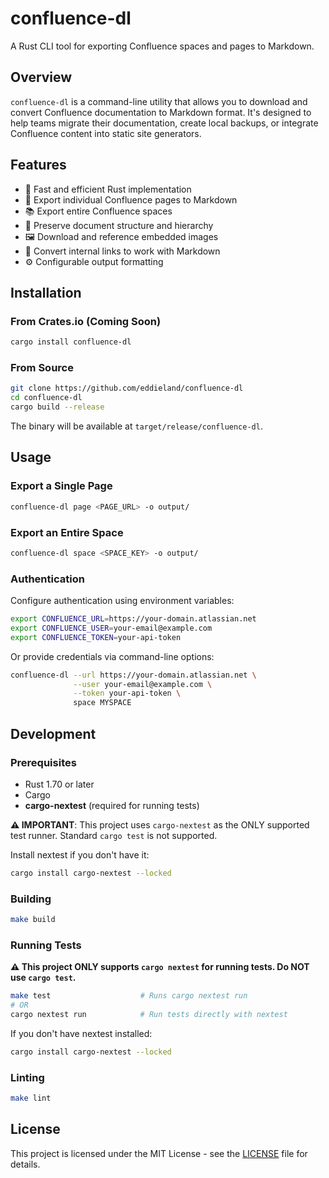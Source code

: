 # confluence-dl

A Rust CLI tool for exporting Confluence spaces and pages to Markdown.

## Overview

`confluence-dl` is a command-line utility that allows you to download and convert Confluence documentation to Markdown format. It's designed to help teams migrate their documentation, create local backups, or integrate Confluence content into static site generators.

## Features

- 🚀 Fast and efficient Rust implementation
- 📄 Export individual Confluence pages to Markdown
- 📚 Export entire Confluence spaces
- 🔄 Preserve document structure and hierarchy
- 🖼️ Download and reference embedded images
- 🔗 Convert internal links to work with Markdown
- ⚙️ Configurable output formatting

## Installation

### From Crates.io (Coming Soon)

```bash
cargo install confluence-dl
```

### From Source

```bash
git clone https://github.com/eddieland/confluence-dl
cd confluence-dl
cargo build --release
```

The binary will be available at `target/release/confluence-dl`.

## Usage

### Export a Single Page

```bash
confluence-dl page <PAGE_URL> -o output/
```

### Export an Entire Space

```bash
confluence-dl space <SPACE_KEY> -o output/
```

### Authentication

Configure authentication using environment variables:

```bash
export CONFLUENCE_URL=https://your-domain.atlassian.net
export CONFLUENCE_USER=your-email@example.com
export CONFLUENCE_TOKEN=your-api-token
```

Or provide credentials via command-line options:

```bash
confluence-dl --url https://your-domain.atlassian.net \
              --user your-email@example.com \
              --token your-api-token \
              space MYSPACE
```

## Development

### Prerequisites

- Rust 1.70 or later
- Cargo
- **cargo-nextest** (required for running tests)

**⚠️ IMPORTANT**: This project uses `cargo-nextest` as the ONLY supported test runner. Standard `cargo test` is not supported.

Install nextest if you don't have it:
```bash
cargo install cargo-nextest --locked
```

### Building

```bash
make build
```

### Running Tests

**⚠️ This project ONLY supports `cargo nextest` for running tests. Do NOT use `cargo test`.**

```bash
make test                    # Runs cargo nextest run
# OR
cargo nextest run            # Run tests directly with nextest
```

If you don't have nextest installed:
```bash
cargo install cargo-nextest --locked
```

### Linting

```bash
make lint
```

## License

This project is licensed under the MIT License - see the [LICENSE](LICENSE) file for details.
